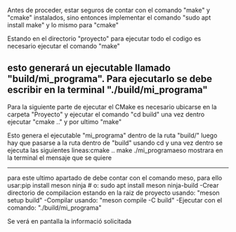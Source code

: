 Antes de proceder, estar seguros de contar con el comando "make" y "cmake" instalados, sino entonces implementar el comando "sudo apt install make" y lo mismo para "cmake"

Estando en el directorio "proyecto" para ejecutar todo el codigo es necesario ejecutar el comando "make"

esto generará un ejecutable llamado "build/mi_programa". Para ejecutarlo se debe escribir en la terminal "./build/mi_programa"
-----------------------------------------------------------------------------------------

Para la siguiente parte de ejecutar el CMake es necesario ubicarse en la carpeta "Proyecto" y ejecutar el comando "cd build"
una vez dentro ejecutar "cmake .."
y por ultimo "make"

Esto genera el ejecutable "mi_programa" dentro de la ruta "build/"
luego hay que pasarse a la ruta dentro de "build" usando cd y una vez dentro se ejecuta las siguientes lineas:cmake ..
make
./mi_programaeso mostrara en la terminal el mensaje que se quiere 

-----------------------------------------------------------------------------------------
para este ultimo apartado de debe contar con el comando meso, para ello usar:pip install meson ninja  # o: sudo apt install meson ninja-build
-Crear directorio de compilacion estando en la raiz de proyecto usando: "meson setup build"
-Compilar usando: "meson compile -C build"
-Ejecutar con el comando: "./build/mi_programa"

Se verá en pantalla la informació solicitada 
